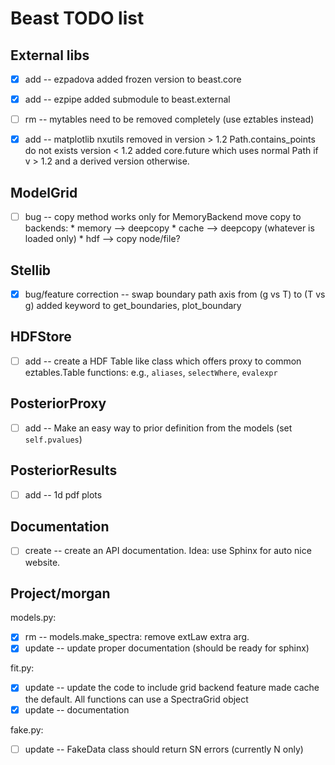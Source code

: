 Beast TODO list
===============

External libs
-------------
 * [x] add -- ezpadova
 		added frozen version to beast.core

 * [x] add -- ezpipe
                added submodule to beast.external
 
 * [ ] rm -- mytables need to be removed completely (use eztables instead)

 * [x] add -- matplotlib nxutils removed in version > 1.2
              Path.contains_points do not exists version < 1.2
	      added core.future which uses normal Path if v > 1.2 and a derived
	      version otherwise.

ModelGrid
---------

 * [ ] bug -- copy method works only for MemoryBackend
              move copy to backends: 
	          * memory --> deepcopy
		  * cache --> deepcopy (whatever is loaded only)
		  * hdf --> copy node/file?

Stellib
-------
 * [x] bug/feature correction -- swap boundary path axis from (g vs T) to (T vs g)
  		added keyword to get_boundaries, plot_boundary

HDFStore
--------
 * [ ] add -- create a HDF Table like class which offers proxy to common eztables.Table functions: 
           e.g., `aliases`, `selectWhere`, `evalexpr`

PosteriorProxy
--------------
 * [ ] add -- Make an easy way to prior definition from the models (set `self.pvalues`)

PosteriorResults
----------------
 * [ ] add -- 1d pdf plots

Documentation
-------------
 * [ ] create -- create an API documentation. Idea: use Sphinx for auto nice website.


Project/morgan
--------------

 models.py:
 * [x] rm -- models.make_spectra: remove extLaw extra arg.
 * [x] update -- update proper documentation (should be ready for sphinx)

 fit.py:
 * [x] update -- update the code to include grid backend feature
                    made cache the default. All functions can use a SpectraGrid object
 * [x] update -- documentation

 fake.py:
 * [ ] update -- FakeData class should return SN errors (currently N only)
 
